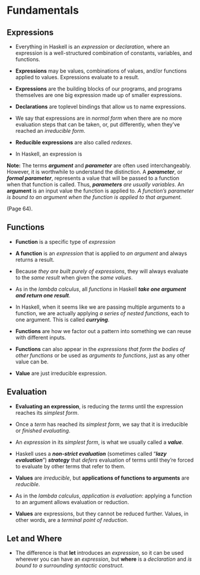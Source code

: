 # Fundamentals


## Expressions


- Everything in Haskell is an _expression_ or _declaration_, where an expression is a well-structured combination of constants, variables, and functions.


- **Expressions** may be values, combinations of values, and/or functions applied to values. Expressions evaluate to a result.


- **Expressions** are the building blocks of our programs, and programs themselves are one big expression made up of smaller expressions.


- **Declarations** are toplevel bindings that allow us to name expressions.


- We say that expressions are in _normal form_ when there are no more evaluation steps that can be taken, or, put differently, when they’ve reached an _irreducible form_.

- **Reducible expressions** are also called _redexes_.


- In Haskell, an expression is 


**Note:** The terms _**argument**_ and _**parameter**_ are often used interchangeably. However, it is worthwhile to understand the distinction. A _**parameter**_, or _**formal parameter**_, represents a value that will be passed to a function when that function is called. Thus, _**parameters** are usually variables_. An **argument** is an input value the function is applied to. _A function’s parameter is bound to an argument when the function is applied to that argument._

(Page 64).


## Functions


- **Function** is a specific type of _expression_


- **A function** is an _expression_ that is applied to _an argument_ and always returns a result. 


- Because _they are built purely of expressions_, they will always evaluate to the _same result_ when given the _same values_.



- As in the _lambda calculus_, all _functions_ in Haskell **_take one argument and return one result_**. 


- In Haskell, when it seems like we are passing multiple arguments to a function, we are actually applying _a series of nested functions_, each to one argument. This is called **_currying_**.


- **Functions** are how we factor out a pattern into something we can reuse with different inputs.


- **Functions** can also appear in the _expressions that form the bodies of other functions_ or be used as _arguments to functions_, just as any other value can be.


- **Value** are just irreducible expression.


## Evaluation


- **Evaluating an expression**, is reducing the _terms_ until the expression reaches its _simplest form_. 


- Once a _term_ has reached its _simplest form_, we say that it is irreducible or _finished evaluating_. 


- An _expression_ in its _simplest form_, is what we usually called a **_value_**.


- Haskell uses a **_non-strict evaluation_** (sometimes called “_**lazy evaluation**_”) **_strategy_** that _defers_ evaluation of terms until they’re forced to evaluate by other terms that refer to them.


- **Values** are _irreducible_, but **applications of functions to arguments** are _reducible_.


- As in the _lambda calculus_, _application is evaluation_: applying a function to an argument allows evaluation or reduction.


- **Values** are expressions, but they cannot be reduced further. Values, in other words, are a _terminal point of reduction_.


## Let and Where

- The difference is that **let** introduces an _expression_, so it can be used wherever you can have an _expression_, but **where** is a _declaration_ and _is bound to a surrounding syntactic construct_.






 
